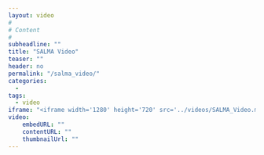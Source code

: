 ```yaml
---
layout: video
#
# Content
#
subheadline: ""
title: "SALMA Video"
teaser: ""
header: no
permalink: "/salma_video/"
categories:
  - 
tags:
  - video
iframe: "<iframe width='1280' height='720' src='../videos/SALMA_Video.mp4' frameborder='0' allowfullscreen></iframe>"
video:
    embedURL: ""
    contentURL: ""
    thumbnailUrl: ""
---
```



